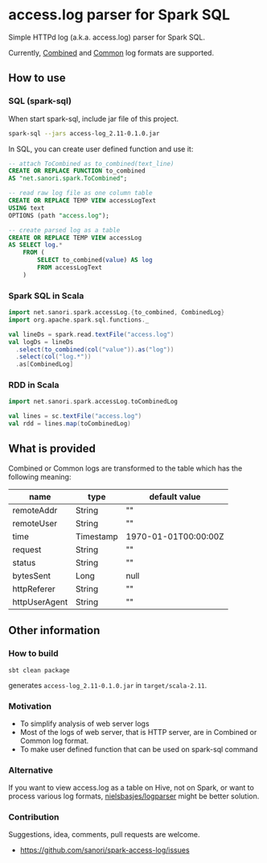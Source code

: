 # access.log parser for Spark SQL
Simple HTTPd log (a.k.a. access.log) parser for Spark SQL.

Currently, [Combined](https://httpd.apache.org/docs/2.4/en/logs.html#combined)
and
[Common](https://en.wikipedia.org/wiki/Common_Log_Format)
log formats are supported.

## How to use

### SQL (spark-sql)
When start spark-sql, include jar file of this project.
```sh
spark-sql --jars access-log_2.11-0.1.0.jar
```

In SQL, you can create user defined function and use it:
```sql
-- attach ToCombined as to_combined(text_line)
CREATE OR REPLACE FUNCTION to_combined
AS "net.sanori.spark.ToCombined";

-- read raw log file as one column table
CREATE OR REPLACE TEMP VIEW accessLogText
USING text
OPTIONS (path "access.log");

-- create parsed log as a table
CREATE OR REPLACE TEMP VIEW accessLog
AS SELECT log.*
    FROM (
        SELECT to_combined(value) AS log
        FROM accessLogText
    )
```

### Spark SQL in Scala
```scala
import net.sanori.spark.accessLog.{to_combined, CombinedLog}
import org.apache.spark.sql.functions._

val lineDs = spark.read.textFile("access.log")
val logDs = lineDs
  .select(to_combined(col("value")).as("log"))
  .select(col("log.*"))
  .as[CombinedLog]
```

### RDD in Scala
```scala
import net.sanori.spark.accessLog.toCombinedLog

val lines = sc.textFile("access.log")
val rdd = lines.map(toCombinedLog)
```

## What is provided
Combined or Common logs are transformed to the table
which has the following meaning:

| name          | type      | default value        |
|---------------|-----------|----------------------|
| remoteAddr    | String    | ""                   |
| remoteUser    | String    | ""                   |
| time          | Timestamp | 1970-01-01T00:00:00Z |
| request       | String    | ""                   |
| status        | String    | ""                   |
| bytesSent     | Long      | null                 |
| httpReferer   | String    | ""                   |
| httpUserAgent | String    | ""                   |


## Other information

### How to build
```
sbt clean package
```
generates `access-log_2.11-0.1.0.jar` in `target/scala-2.11`.

### Motivation
 * To simplify analysis of web server logs
 * Most of the logs of web server, that is HTTP server, are in Combined or Common log format.
 * To make user defined function that can be used on spark-sql command

### Alternative
If you want to view access.log as a table on Hive, not on Spark,
or want to process various log formats,
[nielsbasjes/logparser](https://github.com/nielsbasjes/logparser/)
might be better solution.

### Contribution
Suggestions, idea, comments, pull requests are welcome.
 * https://github.com/sanori/spark-access-log/issues
